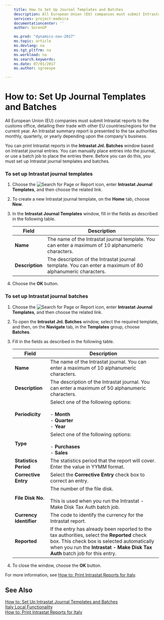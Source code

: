 ```yaml
---
    title: How to Set Up Journal Templates and Batches 
    description: All European Union (EU) companies must submit Intrastat reports to the customs office, detailing their trade with other EU countries/regions for the current year. An Intrastat summary report is presented to the tax authorities monthly, quarterly, or yearly depending upon the company's business.
    services: project-madeira
    documentationcenter: ''
    author: SorenGP

    ms.prod: "dynamics-nav-2017"
    ms.topic: article
    ms.devlang: na
    ms.tgt_pltfrm: na
    ms.workload: na
    ms.search.keywords:
    ms.date: 07/01/2017
    ms.author: sgroespe

---
```

# How to: Set Up Journal Templates and Batches
All European Union (EU) companies must submit Intrastat reports to the customs office, detailing their trade with other EU countries/regions for the current year. An Intrastat summary report is presented to the tax authorities monthly, quarterly, or yearly depending upon the company's business.  
  
 You can print Intrastat reports in the **Intrastat Jnl. Batches** window based on Intrastat journal entries. You can manually place entries into the journal, or use a batch job to place the entries there. Before you can do this, you must set up Intrastat journal templates and batches.  
  
### To set up Intrastat journal templates  
  
1.  Choose the ![Search for Page or Report](media/ui-search/search_small.png "Search for Page or Report icon") icon, enter **Intrastat Journal Templates**, and then choose the related link.  
  
2.  To create a new Intrastat journal template, on the **Home** tab, choose **New**.  
  
3.  In the **Intrastat Journal Templates** window, fill in the fields as described in the following table.  
  
    |Field|Description|  
    |---------------------------------|---------------------------------------|  
    |**Name**|The name of the Intrastat journal template. You can enter a maximum of 10 alphanumeric characters.|  
    |**Description**|The description of the Intrastat journal template. You can enter a maximum of 80 alphanumeric characters.|  
  
4.  Choose the **OK** button.  
  
### To set up Intrastat journal batches  
  
1.  Choose the ![Search for Page or Report](media/ui-search/search_small.png "Search for Page or Report icon") icon, enter **Intrastat Journal Templates**, and then choose the related link.  
  
2.  To open the **Intrastat Jnl. Batches** window, select the required template, and then, on the **Navigate** tab, in the **Templates** group, choose **Batches**.  
  
3.  Fill in the fields as described in the following table.  
  
    |Field|Description|  
    |---------------------------------|---------------------------------------|  
    |**Name**|The name of the Intrastat journal. You can enter a maximum of 10 alphanumeric characters.|  
    |**Description**|The description of the Intrastat journal. You can enter a maximum of 50 alphanumeric characters.|  
    |**Periodicity**|Select one of the following options:<br /><br /> -   **Month**<br />-   **Quarter**<br />-   **Year**|  
    |**Type**|Select one of the following options:<br /><br /> -   **Purchases**<br />-   **Sales**|  
    |**Statistics Period**|The statistics period that the report will cover. Enter the value in YYMM format.|  
    |**Corrective Entry**|Select the **Corrective Entry** check box to correct an entry.|  
    |**File Disk No.**|The number of the file disk.<br /><br /> This is used when you run the Intrastat - Make Disk Tax Auth batch job.|  
    |**Currency Identifier**|The code to identify the currency for the Intrastat report.|  
    |**Reported**|If the entry has already been reported to the tax authorities, select the **Reported** check box. This check box is selected automatically when you run the **Intrastat - Make Disk Tax Auth** batch job for this entry.|  
  
4.  To close the window, choose the **OK** button.  
  
 For more information, see [How to: Print Intrastat Reports for Italy](how-to-print-intrastat-reports-for-italy.md).  
  
## See Also  
 [How to: Set Up Intrastat Journal Templates and Batches](how-to-set-up-intrastat-journal-templates-and-batches.md)   
 [Italy Local Functionality](italy-local-functionality.md)   
 [How to: Print Intrastat Reports for Italy](how-to-print-intrastat-reports-for-italy.md)